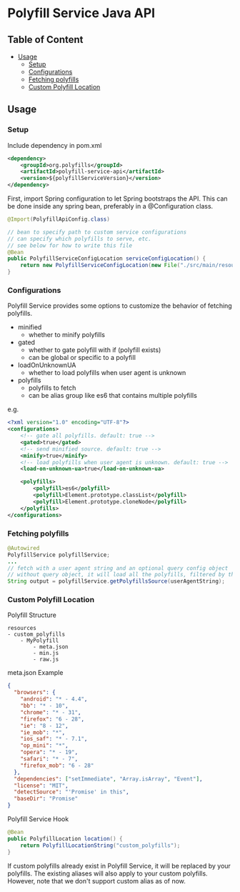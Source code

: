 <a name="top"></a>
# Polyfill Service Java API

## Table of Content
- [Usage](#usage)
    - [Setup](#setup)
    - [Configurations](#configurations)
    - [Fetching polyfills](#fetching-polyfills)
    - [Custom Polyfill Location](#custom-polyfill-location)

<a name="usage"></a>
## Usage

<a name="setup"></a>
### Setup
Include dependency in pom.xml
```xml
<dependency>
    <groupId>org.polyfills</groupId>
    <artifactId>polyfill-service-api</artifactId>
    <version>${polyfillServiceVersion}</version>
</dependency>
```

First, import Spring configuration to let Spring bootstraps the API. This can be done inside any spring bean, preferably in a @Configuration class.
```java
@Import(PolyfillApiConfig.class)

// bean to specify path to custom service configurations
// can specify which polyfills to serve, etc.
// see below for how to write this file
@Bean
public PolyfillServiceConfigLocation serviceConfigLocation() {
    return new PolyfillServiceConfigLocation(new File("./src/main/resources/settings/service-config.xml"));
}
```

<a name="configurations"></a>
### Configurations
Polyfill Service provides some options to customize the behavior of fetching polyfills.
- minified
    - whether to minify polyfills
- gated
    - whether to gate polyfill with if (polyfill exists)
    - can be global or specific to a polyfill
- loadOnUnknownUA
    - whether to load polyfills when user agent is unknown
- polyfills
    - polyfills to fetch
    - can be alias group like es6 that contains multiple polyfills

e.g.
```xml
<?xml version="1.0" encoding="UTF-8"?>
<configurations>
    <!-- gate all polyfills. default: true -->
    <gated>true</gated>
    <!-- send minified source. default: true -->
    <minify>true</minify>
    <!-- load polyfills when user agent is unknown. default: true -->
    <load-on-unknown-ua>true</load-on-unknown-ua>

    <polyfills>
        <polyfill>es6</polyfill>
        <polyfill>Element.prototype.classList</polyfill>
        <polyfill>Element.prototype.cloneNode</polyfill>
    </polyfills>
</configurations>
```

<a name="fetching-polyfills"></a>
### Fetching polyfills
```java
@Autowired
PolyfillService polyfillService;
...
// fetch with a user agent string and an optional query config object
// without query object, it will load all the polyfills, filtered by the user agent string
String output = polyfillService.getPolyfillsSource(userAgentString);
```

<a name="custom-polyfill-location"></a>
### Custom Polyfill Location

Polyfill Structure
```
resources
- custom_polyfills
    - MyPolyfill
        - meta.json
        - min.js
        - raw.js
```

meta.json Example
```json
{
  "browsers": {
    "android": "* - 4.4",
    "bb": "* - 10",
    "chrome": "* - 31",
    "firefox": "6 - 28",
    "ie": "8 - 12",
    "ie_mob": "*",
    "ios_saf": "* - 7.1",
    "op_mini": "*",
    "opera": "* - 19",
    "safari": "* - 7",
    "firefox_mob": "6 - 28"
  },
  "dependencies": ["setImmediate", "Array.isArray", "Event"],
  "license": "MIT",
  "detectSource": "'Promise' in this",
  "baseDir": "Promise"
}
```

Polyfill Service Hook
```java
@Bean
public PolyfillLocation location() {
    return PolyfillLocationString("custom_polyfills");
}
```

If custom polyfills already exist in Polyfill Service, it will be replaced by your polyfills. The existing aliases will also apply to your custom polyfills. However, note that we don't support custom alias as of now.